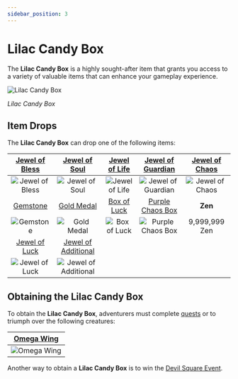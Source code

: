 ```yaml
---
sidebar_position: 3
---
```


# Lilac Candy Box

The **Lilac Candy Box** is a highly sought-after item that grants you access to a variety of valuable items that can enhance your gameplay experience.

![Lilac Candy Box](/img/items/item-bags/lilac-candy-box.png)

_Lilac Candy Box_

## Item Drops

The **Lilac Candy Box** can drop one of the following items:

| [Jewel of Bless](/items/jewels/regular-jewels/jewel-of-bless) |      [Jewel of Soul](/items/jewels/regular-jewels/jewel-of-soul)       | [Jewel of Life](/items/jewels/regular-jewels/jewel-of-life) | [Jewel of Guardian](/items/jewels/regular-jewels/jewel-of-guardian) | [Jewel of Chaos](/items/jewels/regular-jewels/jewel-of-chaos) |
| :-----------------------------------------------------------: | :--------------------------------------------------------------------: | :---------------------------------------------------------: | :-----------------------------------------------------------------: | :-----------------------------------------------------------: |
|        ![Jewel of Bless](/img/items/jewels/bless.png)         |              ![Jewel of Soul](/img/items/jewels/soul.png)              |        ![Jewel of Life](/img/items/jewels/life.png)         |        ![Jewel of Guardian](/img/items/jewels/guardian.png)         |        ![Jewel of Chaos](/img/items/jewels/chaos.png)         |
|       [Gemstone](/items/jewels/regular-jewels/gemstone)       |           [Gold Medal](/items/item-bags/non-exc/gold-medal)            |      [Box of Luck](/items/item-bags/misc/box-of-luck)       |     [Purple Chaos Box](/items/item-bags/misc/purple-chaos-box)      |                            **Zen**                            |
|          ![Gemstone](/img/items/jewels/gemstone.png)          |           ![Gold Medal](/img/items/item-bags/gold-medal.png)           |    ![Box of Luck](/img/items/item-bags/box-of-luck.png)     |   ![Purple Chaos Box](/img/items/item-bags/purple-chaos-box.png)    |                         9,999,999 Zen                         |
|  [Jewel of Luck](/items/jewels/superb-jewels/jewel-of-luck)   | [Jewel of Additional](/items/jewels/superb-jewels/jewel-of-additional) |
|     ![Jewel of Luck](/img/items/jewels/custom-green.png)      |      ![Jewel of Additional](/img/items/jewels/custom-purple.png)       |

## Obtaining the Lilac Candy Box

To obtain the **Lilac Candy Box**, adventurers must complete [quests](/gameplay-systems/quest-system) or to triumph over the following creatures:

|     [Omega Wing](/special-monsters/others/omega-wing)      |
| :--------------------------------------------------------: |
| ![Omega Wing](/img/monsters/special/others/omega-wing.jpg) |

Another way to obtain a **Lilac Candy Box** is to win the [Devil Square Event](/events/devil-square).

